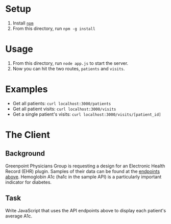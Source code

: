 # Setup
1. Install [`npm`](https://www.npmjs.com/get-npm)
1. From this directory, run `npm -g install`

# Usage
1. From this directory, run `node app.js` to start the server.
1. Now you can hit the two routes, `patients` and `visits`.

# Examples
* Get all patients: `curl localhost:3000/patients`
* Get all patient visits: `curl localhost:3000/visits`
* Get a single patient's visits: `curl localhost:3000/visits/[patient_id]`

# The Client
## Background
Greenpoint Physicians Group is requesting a design for an Electronic Health Record (EHR) plugin. Samples of their data can be found at the [endpoints above](#examples). Hemoglobin A1c (ha1c in the sample API) is a particularly important indicator for diabetes.

## Task
Write JavaScript that uses the API endpoints above to display each patient's average A1c.
